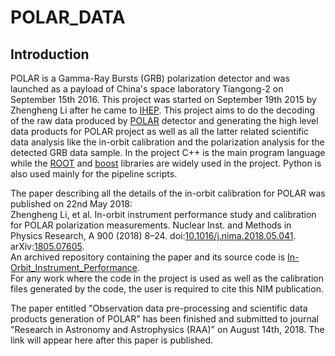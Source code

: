# POLAR_DATA

## Introduction 

POLAR is a Gamma-Ray Bursts (GRB) polarization detector and was launched as a payload of China's space laboratory Tiangong-2 on September 15th 2016.
This project was started on September 19th 2015 by Zhengheng Li after he came to [IHEP](http://english.ihep.cas.cn). This project aims to do the decoding of the raw data produced by [POLAR](http://polar.ihep.ac.cn/en) detector and generating the high level data products for POLAR project as well as all the latter related scientific data analysis like the in-orbit calibration and the polarization analysis for the detected GRB data sample. In the project C++ is the main program language while the [ROOT](https://root.cern.ch) and [boost](https://www.boost.org) libraries are widely used in the project. Python is also used mainly for the pipeline scripts.

The paper describing all the details of the in-orbit calibration for POLAR was published on 22nd May 2018:  
Zhengheng Li, et al. In-orbit instrument performance study and calibration for POLAR polarization measurements. Nuclear Inst. and Methods in Physics Research, A 900 (2018) 8–24. doi:[10.1016/j.nima.2018.05.041](https://doi.org/10.1016/j.nima.2018.05.041). arXiv:[1805.07605](https://arxiv.org/abs/1805.07605).  
An archived repository containing the paper and its source code is [In-Orbit_Instrument_Performance](https://github.com/ZhenghengLi/In-Orbit_Instrument_Performance).  
For any work where the code in the project is used as well as the calibration files generated by the code, the user is required to cite this NIM publication.

The paper entitled "Observation data pre-processing and scientific data products generation of POLAR" has been finished and submitted to journal "Research in Astronomy and Astrophysics (RAA)" on August 14th, 2018. The link will appear here after this paper is published.

